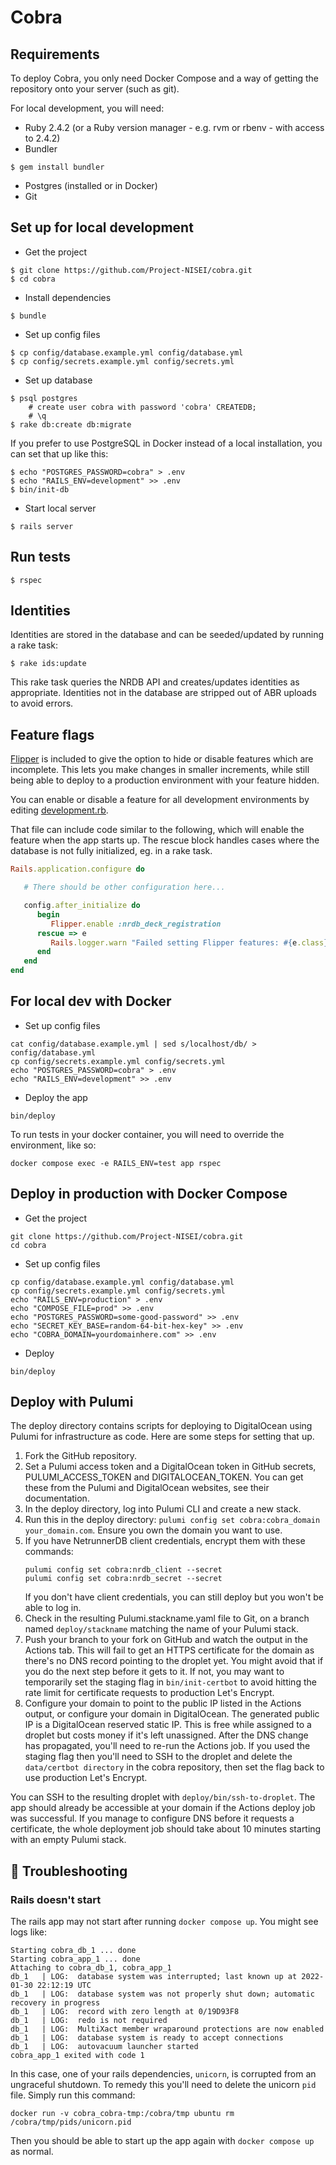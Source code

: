 # Cobra

## Requirements
To deploy Cobra, you only need Docker Compose and a way of getting the repository onto your server (such as git).

For local development, you will need:
- Ruby 2.4.2 (or a Ruby version manager - e.g. rvm or rbenv - with access to 2.4.2)
- Bundler
```
$ gem install bundler
```
- Postgres (installed or in Docker)
- Git

## Set up for local development
- Get the project
```
$ git clone https://github.com/Project-NISEI/cobra.git
$ cd cobra
```
- Install dependencies
```
$ bundle
```
- Set up config files
```
$ cp config/database.example.yml config/database.yml
$ cp config/secrets.example.yml config/secrets.yml
```
- Set up database
```
$ psql postgres
    # create user cobra with password 'cobra' CREATEDB;
    # \q
$ rake db:create db:migrate
```

If you prefer to use PostgreSQL in Docker instead of a local installation,
you can set that up like this:

```
$ echo "POSTGRES_PASSWORD=cobra" > .env
$ echo "RAILS_ENV=development" >> .env
$ bin/init-db
```

- Start local server
```
$ rails server
```

## Run tests
```
$ rspec
```

## Identities
Identities are stored in the database and can be seeded/updated by running a rake task:
```
$ rake ids:update
```
This rake task queries the NRDB API and creates/updates identities as appropriate.
Identities not in the database are stripped out of ABR uploads to avoid errors.

## Feature flags

[Flipper](https://github.com/jnunemaker/flipper) is included to give the option to hide or disable features which are
incomplete. This lets you make changes in smaller increments, while still being able to deploy to a production
environment with your feature hidden.

You can enable or disable a feature for all development environments by editing
[development.rb](config/environments/development.rb).

That file can include code similar to the following, which will enable the feature when the app starts up. The rescue
block handles cases where the database is not fully initialized, eg. in a rake task.

```ruby
Rails.application.configure do

   # There should be other configuration here...

   config.after_initialize do
      begin
         Flipper.enable :nrdb_deck_registration
      rescue => e
         Rails.logger.warn "Failed setting Flipper features: #{e.class}"
      end
   end
end
```

## For local dev with Docker

- Set up config files
```shell
cat config/database.example.yml | sed s/localhost/db/ > config/database.yml
cp config/secrets.example.yml config/secrets.yml
echo "POSTGRES_PASSWORD=cobra" > .env
echo "RAILS_ENV=development" >> .env
```

- Deploy the app

```shell
bin/deploy
```

To run tests in your docker container, you will need to override the environment, like so:
```shell
docker compose exec -e RAILS_ENV=test app rspec
```

## Deploy in production with Docker Compose
- Get the project
```shell
git clone https://github.com/Project-NISEI/cobra.git
cd cobra
```
- Set up config files
```shell
cp config/database.example.yml config/database.yml
cp config/secrets.example.yml config/secrets.yml
echo "RAILS_ENV=production" > .env
echo "COMPOSE_FILE=prod" >> .env
echo "POSTGRES_PASSWORD=some-good-password" >> .env
echo "SECRET_KEY_BASE=random-64-bit-hex-key" >> .env
echo "COBRA_DOMAIN=yourdomainhere.com" >> .env
```
- Deploy
```shell
bin/deploy
```

## Deploy with Pulumi

The deploy directory contains scripts for deploying to DigitalOcean using Pulumi for infrastructure as code. Here are
some steps for setting that up.

1. Fork the GitHub repository.
2. Set a Pulumi access token and a DigitalOcean token in GitHub secrets, PULUMI_ACCESS_TOKEN and DIGITALOCEAN_TOKEN.
   You can get these from the Pulumi and DigitalOcean websites, see their documentation.
3. In the deploy directory, log into Pulumi CLI and create a new stack.
4. Run this in the deploy directory: `pulumi config set cobra:cobra_domain your_domain.com`. 
   Ensure you own the domain you want to use.
5. If you have NetrunnerDB client credentials, encrypt them with these commands:
   ```shell
   pulumi config set cobra:nrdb_client --secret
   pulumi config set cobra:nrdb_secret --secret
   ```
   If you don't have client credentials, you can still deploy but you won't be able to log in.
6. Check in the resulting Pulumi.stackname.yaml file to Git, on a branch named `deploy/stackname` matching the name of
   your Pulumi stack.
7. Push your branch to your fork on GitHub and watch the output in the Actions tab. This will fail to get an HTTPS
   certificate for the domain as there's no DNS record pointing to the droplet yet. You might avoid that if you do the
   next step before it gets to it. If not, you may want to temporarily set the staging flag in `bin/init-certbot` to
   avoid hitting the rate limit for certificate requests to production Let's Encrypt.
8. Configure your domain to point to the public IP listed in the Actions output, or configure your domain in
   DigitalOcean. The generated public IP is a DigitalOcean reserved static IP. This is free while assigned to a droplet
   but costs money if it's left unassigned. After the DNS change has propagated, you'll need to re-run the Actions job.
   If you used the staging flag then you'll need to SSH to the droplet and delete the `data/certbot directory` in the
   cobra repository, then set the flag back to use production Let's Encrypt.

You can SSH to the resulting droplet with `deploy/bin/ssh-to-droplet`. The app should already be accessible at your
domain if the Actions deploy job was successful. If you manage to configure DNS before it requests a certificate, the
whole deployment job should take about 10 minutes starting with an empty Pulumi stack.

## :bug: Troubleshooting

### Rails doesn't start
The rails app may not start after running `docker compose up`. You might see logs like:

```
Starting cobra_db_1 ... done
Starting cobra_app_1 ... done
Attaching to cobra_db_1, cobra_app_1
db_1   | LOG:  database system was interrupted; last known up at 2022-01-30 22:12:19 UTC
db_1   | LOG:  database system was not properly shut down; automatic recovery in progress
db_1   | LOG:  record with zero length at 0/19D93F8
db_1   | LOG:  redo is not required
db_1   | LOG:  MultiXact member wraparound protections are now enabled
db_1   | LOG:  database system is ready to accept connections
db_1   | LOG:  autovacuum launcher started
cobra_app_1 exited with code 1
```

In this case, one of your rails dependencies, `unicorn`, is corrupted from an ungraceful shutdown.
To remedy this you'll need to delete the unicorn `pid` file. Simply run this command:

```
docker run -v cobra_cobra-tmp:/cobra/tmp ubuntu rm /cobra/tmp/pids/unicorn.pid
```

Then you should be able to start up the app again with `docker compose up` as normal.
